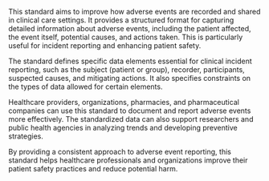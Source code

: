 This standard aims to improve how adverse events are recorded and shared in clinical care settings. It provides a structured format for capturing detailed information about adverse events, including the patient affected, the event itself, potential causes, and actions taken. This is particularly useful for incident reporting and enhancing patient safety.

The standard defines specific data elements essential for clinical incident reporting, such as the subject (patient or group), recorder, participants, suspected causes, and mitigating actions. It also specifies constraints on the types of data allowed for certain elements.

Healthcare providers, organizations, pharmacies, and pharmaceutical companies can use this standard to document and report adverse events more effectively. The standardized data can also support researchers and public health agencies in analyzing trends and developing preventive strategies.

By providing a consistent approach to adverse event reporting, this standard helps healthcare professionals and organizations improve their patient safety practices and reduce potential harm.